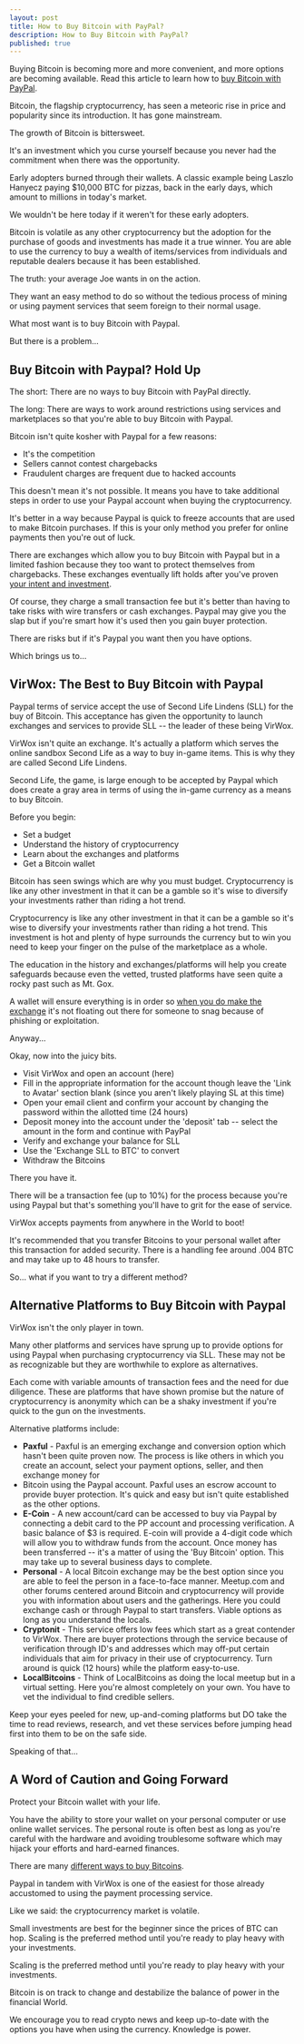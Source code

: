 ```yaml
---
layout: post
title: How to Buy Bitcoin with PayPal?
description: How to Buy Bitcoin with PayPal?
published: true
---
```


Buying Bitcoin is becoming more and more convenient, and more options are becoming available. Read this article to learn how to <a href="/what-is-an-application-coin/">buy Bitcoin with PayPal</a>.

Bitcoin, the flagship cryptocurrency, has seen a meteoric rise in price and popularity since its introduction. It has gone mainstream.

The growth of Bitcoin is bittersweet.

It's an investment which you curse yourself because you never had the commitment when there was the opportunity.

Early adopters burned through their wallets. A classic example being Laszlo Hanyecz paying $10,000 BTC for pizzas, back in the early days, which amount to millions in today's market.

We wouldn't be here today if it weren't for these early adopters.

Bitcoin is volatile as any other cryptocurrency but the adoption for the purchase of goods and investments has made it a true winner. You are able to use the currency to buy a wealth of items/services from individuals and reputable dealers because it has been established.

The truth: your average Joe wants in on the action.

They want an easy method to do so without the tedious process of mining or using payment services that seem foreign to their normal usage.

What most want is to buy Bitcoin with Paypal.

But there is a problem...

<h2>Buy Bitcoin with Paypal? Hold Up</h2>

The short: There are no ways to buy Bitcoin with PayPal directly.

The long: There are ways to work around restrictions using services and marketplaces so that you're able to buy Bitcoin with Paypal.

Bitcoin isn't quite kosher with Paypal for a few reasons:
<ul>
<li>It's the competition</li>
<li>Sellers cannot contest chargebacks</li>
<li>Fraudulent charges are frequent due to hacked accounts</li>
</ul>

This doesn't mean it's not possible. It means you have to take additional steps in order to use your Paypal account when buying the cryptocurrency. 

It's better in a way because Paypal is quick to freeze accounts that are used to make Bitcoin purchases. If this is your only method you prefer for online payments then you're out of luck.

There are exchanges which allow you to buy Bitcoin with Paypal but in a limited fashion because they too want to protect themselves from chargebacks. These exchanges eventually lift holds after you've proven <a href="/popular-cryptocurrency-videos/">your intent and investment</a>.

Of course, they charge a small transaction fee but it's better than having to take risks with wire transfers or cash exchanges. Paypal may give you the slap but if you're smart how it's used then you gain buyer protection.

There are risks but if it's Paypal you want then you have options.

Which brings us to...

<h2>VirWox: The Best to Buy Bitcoin with Paypal</h2>

Paypal terms of service accept the use of Second Life Lindens (SLL) for the buy of Bitcoin. This acceptance has given the opportunity to launch exchanges and services to provide SLL -- the leader of these being VirWox.

VirWox isn't quite an exchange. It's actually a platform which serves the online sandbox Second Life as a way to buy in-game items. This is why they are called Second Life Lindens.

Second Life, the game, is large enough to be accepted by Paypal which does create a gray area in terms of using the in-game currency as a means to buy Bitcoin.

Before you begin:
<ul>
<li>Set a budget</li>
<li>Understand the history of cryptocurrency</li>
<li>Learn about the exchanges and platforms</li>
<li>Get a Bitcoin wallet</li>
</ul>

Bitcoin has seen swings which are why you must budget. Cryptocurrency is like any other investment in that it can be a gamble so it's wise to diversify your investments rather than riding a hot trend.

Cryptocurrency is like any other investment in that it can be a gamble so it's wise to diversify your investments rather than riding a hot trend. This investment is hot and plenty of hype surrounds the currency but to win you need to keep your finger on the pulse of the marketplace as a whole.

The education in the history and exchanges/platforms will help you create safeguards because even the vetted, trusted platforms have seen quite a rocky past such as Mt. Gox. 

A wallet will ensure everything is in order so <a href="/ultimate-guide-to-pivx/">when you do make the exchange</a> it's not floating out there for someone to snag because of phishing or exploitation.

Anyway...

Okay, now into the juicy bits.

<ul>
<li>Visit VirWox and open an account (here)</li>
<li>Fill in the appropriate information for the account though leave the 'Link to Avatar' section blank (since you aren't likely playing SL at this time)</li>
<li>Open your email client and confirm your account by changing the password within the allotted time (24 hours)</li>
<li>Deposit money into the account under the 'deposit' tab -- select the amount in the form and continue with PayPal</li>
<li>Verify and exchange your balance for SLL</li>
<li>Use the 'Exchange SLL to BTC' to convert</li>
<li>Withdraw the Bitcoins</li>
</ul>

There you have it.

There will be a transaction fee (up to 10%) for the process because you're using Paypal but that's something you'll have to grit for the ease of service.

VirWox accepts payments from anywhere in the World to boot! 

It's recommended that you transfer Bitcoins to your personal wallet after this transaction for added security. There is a handling fee around .004 BTC and may take up to 48 hours to transfer.

So... what if you want to try a different method?

<h2>Alternative Platforms to Buy Bitcoin with Paypal</h2>

VirWox isn't the only player in town.

Many other platforms and services have sprung up to provide options for using Paypal when purchasing cryptocurrency via SLL. These may not be as recognizable but they are worthwhile to explore as alternatives.

Each come with variable amounts of transaction fees and the need for due diligence. These are platforms that have shown promise but the nature of cryptocurrency is anonymity which can be a shaky investment if you're quick to the gun on the investments.

Alternative platforms include:

<ul>
<li><strong>Paxful</strong> - Paxful is an emerging exchange and conversion option which hasn't been quite proven now. The process is like others in which you create an account, select your payment options, seller, and then exchange money for <li>Bitcoin using the Paypal account. Paxful uses an escrow account to provide buyer protection. It's quick and easy but isn't quite established as the other options.</li>
<li><strong>E-Coin</strong> - A new account/card can be accessed to buy via Paypal by connecting a debit card to the PP account and processing verification. A basic balance of $3 is required. E-coin will provide a 4-digit code which will allow you to withdraw funds from the account. Once money has been transferred -- it's a matter of using the 'Buy Bitcoin' option. This may take up to several business days to complete.</li>
<li><strong>Personal</strong> - A local Bitcoin exchange may be the best option since you are able to feel the person in a face-to-face manner. Meetup.com and other forums centered around Bitcoin and cryptocurrency will provide you with information about users and the gatherings. Here you could exchange cash or through Paypal to start transfers. Viable options as long as you understand the locals.</li>
<li><strong>Cryptonit</strong> - This service offers low fees which start as a great contender to VirWox. There are buyer protections through the service because of verification through ID's and addresses which may off-put certain individuals that aim for privacy in their use of cryptocurrency. Turn around is quick (12 hours) while the platform easy-to-use.</li>
<li><strong>LocalBitcoins</strong> - Think of LocalBitcoins as doing the local meetup but in a virtual setting. Here you're almost completely on your own. You have to vet the individual to find credible sellers. </li>
</ul>

<p>Keep your eyes peeled for new, up-and-coming platforms but DO take the time to read reviews, research, and vet these services before jumping head first into them to be on the safe side.

Speaking of that...

<h2>A Word of Caution and Going Forward</h2>

Protect your Bitcoin wallet with your life.

You have the ability to store your wallet on your personal computer or use online wallet services. The personal route is often best as long as you're careful with the hardware and avoiding troublesome software which may hijack your efforts and hard-earned finances.

<p>There are many <a href="/where-and-how-to-purchase-sell-btc-instantly-with-cash/">different ways to buy Bitcoins</a>.

Paypal in tandem with VirWox is one of the easiest for those already accustomed to using the payment processing service.

Like we said: the cryptocurrency market is volatile.

Small investments are best for the beginner since the prices of BTC can hop. Scaling is the preferred method until you're ready to play heavy with your investments.

Scaling is the preferred method until you're ready to play heavy with your investments.

Bitcoin is on track to change and destabilize the balance of power in the financial World. 

We encourage you to read crypto news and keep up-to-date with the options you have when using the currency. Knowledge is power.
